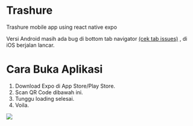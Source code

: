 # Trashure
Trashure mobile app using react native expo

Versi Android masih ada bug di bottom tab navigator [(cek tab issues)](https://github.com/serlysetyani/Trashure/issues/1) , di iOS berjalan lancar.

# Cara Buka Aplikasi
1. Download Expo di App Store/Play Store.
2. Scan QR Code dibawah ini.
3. Tunggu loading selesai.
4. Voila.

<image src="https://user-images.githubusercontent.com/57881476/102791179-3587f980-43d9-11eb-9497-a93fb7d1059a.png">
